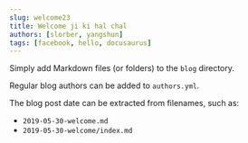 ```yaml
---
slug: welcome23
title: Welcome ji ki hal chal
authors: [slorber, yangshun]
tags: [facebook, hello, docusaurus]
---
```


Simply add Markdown files (or folders) to the `blog` directory.

Regular blog authors can be added to `authors.yml`.

The blog post date can be extracted from filenames, such as:

- `2019-05-30-welcome.md`
- `2019-05-30-welcome/index.md`
